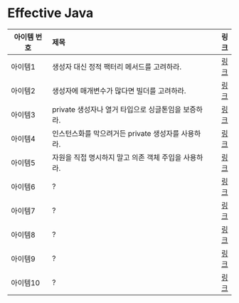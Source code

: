 # Effective Java

| 아이템 번호 | 제목                               |                                                                                       링크 |
|--------|:---------------------------------|-----------------------------------------------------------------------------------------:|
| 아이템1   | 생성자 대신 정적 팩터리 메서드를 고려하라.         |   [링크](https://github.com/Jwhyee/effective-java/blob/master/src/chapter2/item1/Item1.md) |
| 아이템2   | 생성자에 매개변수가 많다면 빌더를 고려하라.         |   [링크](https://github.com/Jwhyee/effective-java/blob/master/src/chapter2/item2/Item2.md) |
| 아이템3   | private 생성자나 열거 타입으로 싱글톤임을 보증하라. |   [링크](https://github.com/Jwhyee/effective-java/blob/master/src/chapter2/item3/Item3.md) |
| 아이템4   | 인스턴스화를 막으려거든 private 생성자를 사용하라.  |   [링크](https://github.com/Jwhyee/effective-java/blob/master/src/chapter2/item4/Item4.md) |
| 아이템5   | 자원을 직접 명시하지 말고 의존 객체 주입을 사용하라.  |   [링크](https://github.com/Jwhyee/effective-java/blob/master/src/chapter2/item5/Item5.md) |
| 아이템6   | ?                                |   [링크](https://github.com/Jwhyee/effective-java/blob/master/src/chapter2/item6/Item6.md) |
| 아이템7   | ?                                |   [링크](https://github.com/Jwhyee/effective-java/blob/master/src/chapter2/item7/Item7.md) |
| 아이템8   | ?                                |   [링크](https://github.com/Jwhyee/effective-java/blob/master/src/chapter2/item8/Item8.md) |
| 아이템9   | ?                                |   [링크](https://github.com/Jwhyee/effective-java/blob/master/src/chapter2/item9/Item9.md) |
| 아이템10   | ?                                | [링크](https://github.com/Jwhyee/effective-java/blob/master/src/chapter3/item10/Item10.md) |